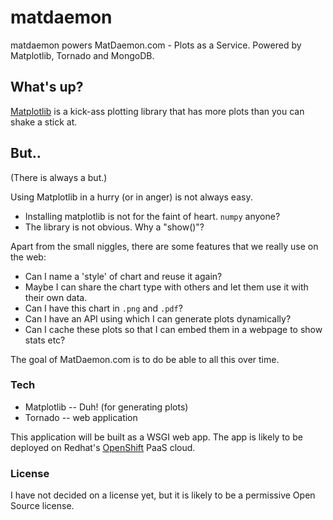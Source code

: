 matdaemon
=========

matdaemon powers MatDaemon.com - Plots as a Service. Powered by Matplotlib, Tornado and MongoDB.

## What's up?

[Matplotlib](http://matplotlib.sourceforge.net) is a kick-ass plotting library that has more plots 
than you can shake a stick at. 

## But..

(There is always a but.)

Using Matplotlib in a hurry (or in anger) is not always easy. 

  * Installing matplotlib is not for the faint of heart. `numpy` anyone?
  * The library is not obvious. Why a "show()"?

Apart from the small niggles, there are some features that we really use on the web:

  * Can I name a 'style' of chart and reuse it again?
  * Maybe I can share the chart type with others and let them use it with their own data.
  * Can I have this chart in `.png` and `.pdf`?
  * Can I have an API using which I can generate plots dynamically?
  * Can I cache these plots so that I can embed them in a webpage to show stats etc?

The goal of MatDaemon.com is to do be able to all this over time.

### Tech

  * Matplotlib -- Duh! (for generating plots)
  * Tornado -- web application

This application will be built as a WSGI web app. The app is likely to be deployed on Redhat's [OpenShift](http://openshift.redhat.com) 
PaaS cloud.


### License

I have not decided on a license yet, but it is likely to be a permissive Open Source license.

